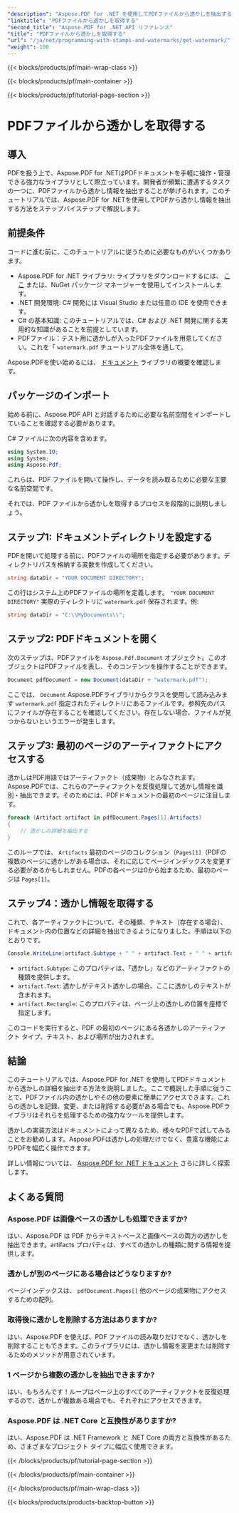 ```yaml
---
"description": "Aspose.PDF for .NET を使用してPDFファイルから透かしを抽出する方法をステップバイステップで解説します。透かし抽出の詳細なチュートリアルです。"
"linktitle": "PDFファイルから透かしを取得する"
"second_title": "Aspose.PDF for .NET API リファレンス"
"title": "PDFファイルから透かしを取得する"
"url": "/ja/net/programming-with-stamps-and-watermarks/get-watermark/"
"weight": 100
---
```


{{< blocks/products/pf/main-wrap-class >}}

{{< blocks/products/pf/main-container >}}

{{< blocks/products/pf/tutorial-page-section >}}

# PDFファイルから透かしを取得する

## 導入

PDFを扱う上で、Aspose.PDF for .NETはPDFドキュメントを手軽に操作・管理できる強力なライブラリとして際立っています。開発者が頻繁に遭遇するタスクの一つに、PDFファイルから透かし情報を抽出することが挙げられます。このチュートリアルでは、Aspose.PDF for .NETを使用してPDFから透かし情報を抽出する方法をステップバイステップで解説します。

## 前提条件

コードに進む前に、このチュートリアルに従うために必要なものがいくつかあります。

- Aspose.PDF for .NET ライブラリ: ライブラリをダウンロードするには、 [ここ](https://releases.aspose.com/pdf/net/) または、NuGet パッケージ マネージャーを使用してインストールします。
- .NET 開発環境: C# 開発には Visual Studio または任意の IDE を使用できます。
- C# の基本知識: このチュートリアルでは、C# および .NET 開発に関する実用的な知識があることを前提としています。
- PDFファイル：テスト用に透かしが入ったPDFファイルを用意してください。これを「 `watermark.pdf` チュートリアル全体を通して。

Aspose.PDFを使い始めるには、 [ドキュメント](https://reference.aspose.com/pdf/net/) ライブラリの概要を確認します。

## パッケージのインポート

始める前に、Aspose.PDF API と対話するために必要な名前空間をインポートしていることを確認する必要があります。 

C# ファイルに次の内容を含めます。

```csharp
using System.IO;
using System;
using Aspose.Pdf;
```

これらは、PDF ファイルを開いて操作し、データを読み取るために必要な主要な名前空間です。

それでは、PDF ファイルから透かしを取得するプロセスを段階的に説明しましょう。

## ステップ1: ドキュメントディレクトリを設定する

PDFを開いて処理する前に、PDFファイルの場所を指定する必要があります。ディレクトリパスを格納する変数を作成してください。

```csharp
string dataDir = "YOUR DOCUMENT DIRECTORY";
```

この行はシステム上のPDFファイルの場所を定義します。 `"YOUR DOCUMENT DIRECTORY"` 実際のディレクトリに `watermark.pdf` 保存されます。例:

```csharp
string dataDir = "C:\\MyDocuments\\";
```

## ステップ2: PDFドキュメントを開く

次のステップは、PDFファイルを `Aspose.Pdf.Document` オブジェクト。このオブジェクトはPDFファイルを表し、そのコンテンツを操作することができます。

```csharp
Document pdfDocument = new Document(dataDir + "watermark.pdf");
```

ここでは、 `Document` Aspose.PDFライブラリからクラスを使用して読み込みます `watermark.pdf` 指定されたディレクトリにあるファイルです。参照先のパスにファイルが存在することを確認してください。存在しない場合、ファイルが見つからないというエラーが発生します。

## ステップ3: 最初のページのアーティファクトにアクセスする

透かしはPDF用語ではアーティファクト（成果物）とみなされます。Aspose.PDFでは、これらのアーティファクトを反復処理して透かし情報を識別・抽出できます。そのためには、PDFドキュメントの最初のページに注目します。

```csharp
foreach (Artifact artifact in pdfDocument.Pages[1].Artifacts)
{
    // 透かしの詳細を抽出する
}
```

このループでは、 `Artifacts` 最初のページのコレクション（`Pages[1]`（PDFの複数のページに透かしがある場合は、それに応じてページインデックスを変更する必要があるかもしれません。PDFの各ページは0から始まるため、最初のページは `Pages[1]`。

## ステップ4：透かし情報を取得する

これで、各アーティファクトについて、その種類、テキスト（存在する場合）、ドキュメント内の位置などの詳細を抽出できるようになりました。手順は以下のとおりです。

```csharp
Console.WriteLine(artifact.Subtype + " " + artifact.Text + " " + artifact.Rectangle);
```

- `artifact.Subtype`: このプロパティは、「透かし」などのアーティファクトの種類を提供します。
- `artifact.Text`: 透かしがテキスト透かしの場合、ここに透かしのテキストが含まれます。
- `artifact.Rectangle`: このプロパティは、ページ上の透かしの位置を座標で指定します。

このコードを実行すると、PDF の最初のページにある各透かしのアーティファクト タイプ、テキスト、および場所が出力されます。

## 結論

このチュートリアルでは、Aspose.PDF for .NET を使用してPDFドキュメントから透かしの詳細を抽出する方法を説明しました。ここで概説した手順に従うことで、PDFファイル内の透かしやその他の要素に簡単にアクセスできます。これらの透かしを記録、変更、または削除する必要がある場合でも、Aspose.PDFライブラリはそれらを処理するための強力なツールを提供します。

透かしの実装方法はドキュメントによって異なるため、様々なPDFで試してみることをお勧めします。Aspose.PDFは透かしの処理だけでなく、豊富な機能によりPDFを幅広く操作できます。

詳しい情報については、 [Aspose.PDF for .NET ドキュメント](https://reference.aspose.com/pdf/net/) さらに詳しく探索します。

## よくある質問

### Aspose.PDF は画像ベースの透かしも処理できますか?
はい、Aspose.PDF は PDF からテキストベースと画像ベースの両方の透かしを抽出できます。artifacts プロパティは、すべての透かしの種類に関する情報を提供します。

### 透かしが別のページにある場合はどうなりますか?
ページインデックスは、 `pdfDocument.Pages[]` 他のページの成果物にアクセスするための配列。

### 取得後に透かしを削除する方法はありますか?
はい、Aspose.PDF を使えば、PDF ファイルの読み取りだけでなく、透かしを削除することもできます。このライブラリには、透かし情報を変更または削除するためのメソッドが用意されています。

### 1 ページから複数の透かしを抽出できますか?
はい、もちろんです！ループはページ上のすべてのアーティファクトを反復処理するので、透かしが複数ある場合でも、それぞれにアクセスできます。

### Aspose.PDF は .NET Core と互換性がありますか?
はい、Aspose.PDF は .NET Framework と .NET Core の両方と互換性があるため、さまざまなプロジェクト タイプに幅広く使用できます。

{{< /blocks/products/pf/tutorial-page-section >}}

{{< /blocks/products/pf/main-container >}}

{{< /blocks/products/pf/main-wrap-class >}}

{{< blocks/products/products-backtop-button >}}